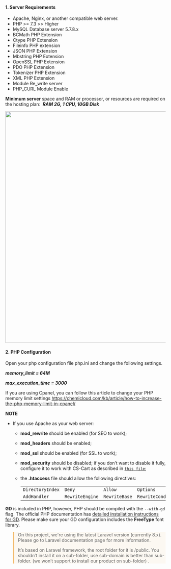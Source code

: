 <h4>1. Server Requirements</h4>
<ul style="text-align: justify;">
<li>Apache, Nginx, or another compatible web server.</li>
<li>PHP &gt;= 7.3 &gt;&gt; Higher</li>
<li>MySQL Database server 5.7.8.x</li>
<li>BCMath PHP Extension</li>
<li>Ctype PHP Extension</li>
<li>Fileinfo PHP extension</li>
<li>JSON PHP Extension</li>
<li>Mbstring PHP Extension</li>
<li>OpenSSL PHP Extension</li>
<li>PDO PHP Extension</li>
<li>Tokenizer PHP Extension</li>
<li>XML PHP Extension</li>
<li>Module Re_write server</li>
<li>PHP_CURL Module Enable&nbsp;</li>
</ul>
<p><strong>Minimum server</strong> space and RAM or processor, or resources are required on the hosting plan:&nbsp;<em><strong>&nbsp;RAM 2G, 1 CPU, 10GB Disk</strong></em></p>
<p><img src="/uploads/0000/30/2022/02/05/st2.png" alt="" width="591" height="726" /></p>
<h4>2. PHP Configuration&nbsp;</h4>
<p>Open your php configuration file php.ini and change the following settings.</p>
<p><em><strong>memory_limit = 64M </strong></em></p>
<p><em><strong>max_execution_time = 3000</strong></em></p>
<p>If you are using Cpanel, you can follow this article to change your PHP memory limit settings <a href="https://chemicloud.com/kb/article/how-to-increase-the-php-memory-limit-in-cpanel/">https://chemicloud.com/kb/article/how-to-increase-the-php-memory-limit-in-cpanel/</a></p>
<p><strong>NOTE</strong></p>
<ul>
<li>
<p class="first">If you use Apache as your web server:</p>
<ul>
<li>
<p class="first"><strong>mod_rewrite</strong> should be enabled (for SEO to work);</p>
</li>
<li>
<p class="first"><strong>mod_headers</strong> should be enabled;</p>
</li>
<li>
<p class="first"><strong>mod_ssl</strong> should be enabled (for SSL to work);</p>
</li>
<li>
<p class="first"><strong>mod_security</strong> should be disabled; if you don&rsquo;t want to disable it fully, configure it to work with CS-Cart as described in <a class="reference download internal" href="/admin/module/knowleagebase/_downloads/mod_security.txt" download=""><code class="xref download docutils literal"><span class="pre">this</span> <span class="pre">file</span></code></a>;</p>
</li>
<li>
<p class="first">the <strong>.htaccess</strong> file should allow the following directives:</p>
<table class="colwidths-given table" border="0"><colgroup> <col width="20%" /> <col width="20%" /> <col width="20%" /> <col width="20%" /> <col width="20%" /> </colgroup>
<tbody valign="top">
<tr class="row-odd">
<td><code class="docutils literal"><span class="pre">DirectoryIndex</span></code></td>
<td><code class="docutils literal"><span class="pre">Deny</span></code></td>
<td><code class="docutils literal"><span class="pre">Allow</span></code></td>
<td><code class="docutils literal"><span class="pre">Options</span></code></td>
<td><code class="docutils literal"><span class="pre">Order</span></code></td>
</tr>
<tr class="row-even">
<td><code class="docutils literal"><span class="pre">AddHandler</span></code></td>
<td><code class="docutils literal"><span class="pre">RewriteEngine</span></code></td>
<td><code class="docutils literal"><span class="pre">RewriteBase</span></code></td>
<td><code class="docutils literal"><span class="pre">RewriteCond</span></code></td>
<td><code class="docutils literal"><span class="pre">RewriteRule</span></code></td>
</tr>
</tbody>
</table>
</li>
</ul>
</li>
</ul>
<p><strong>GD</strong> is included in PHP, however, PHP should be compiled with the <code class="docutils literal"><span class="pre">--with-gd</span></code> flag. The official PHP documentation has <a class="reference external" href="http://php.net/manual/en/image.installation.php">detailed installation instructions for GD</a>. Please make sure your GD configuration includes the <strong>FreeType</strong> font library.</p>
<blockquote style="background-color: #fcf8f2; border-left-color: #f0ad4e;">
<p>On this project, we're using the latest Laravel version (currently 8.x). Please go to Laravel documentation page for more information.</p>
<p>It&rsquo;s based on Laravel framework, the root folder for it is /public. You shouldn&rsquo;t install it on a sub-folder, use sub-domain is better than sub-folder. (we won&rsquo;t support to install our product on sub-folder) .</p>
</blockquote>